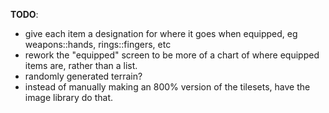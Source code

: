 **TODO**: 
* give each item a designation for where it goes when equipped, eg weapons::hands, rings::fingers, etc
* rework the "equipped" screen to be more of a chart of where equipped items are, rather than a list.
* randomly generated terrain?
* instead of manually making an 800% version of the tilesets, have the image library do that.

    